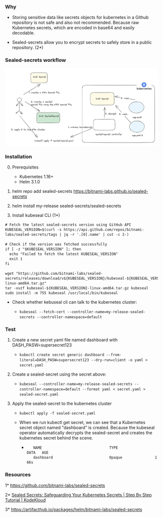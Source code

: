 ### Why

- Storing sensitive data like secrets objects for kubernetes in a Github repository is not safe and also not recommended. Because raw Kubernetes secrets, which are encoded in base64 and easily decodable.

- Sealed-secrets allow you to encrypt secrets to safely store in a public repository. (2*) 

### Sealed-secrets workflow

![ealed-secrets workflow](sealed-secret-workflow.png)

### Installation

0. Prerequisites

   - Kubernetes 1.16+
   - Helm 3.1.0


1. helm repo add sealed-secrets https://bitnami-labs.github.io/sealed-secrets

2. helm install my-release sealed-secrets/sealed-secrets

3. Install kubeseal CLI (1*)

  ```
  # Fetch the latest sealed-secrets version using GitHub API
KUBESEAL_VERSION=$(curl -s https://api.github.com/repos/bitnami-labs/sealed-secrets/tags | jq -r '.[0].name' | cut -c 2-)

# Check if the version was fetched successfully
if [ -z "$KUBESEAL_VERSION" ]; then
    echo "Failed to fetch the latest KUBESEAL_VERSION"
    exit 1
fi

wget "https://github.com/bitnami-labs/sealed-secrets/releases/download/v${KUBESEAL_VERSION}/kubeseal-${KUBESEAL_VERSION}-linux-amd64.tar.gz"
tar -xvzf kubeseal-${KUBESEAL_VERSION}-linux-amd64.tar.gz kubeseal
sudo install -m 755 kubeseal /usr/local/bin/kubeseal
  ```
- Check whether kebuseal cli can talk to the kubernetes cluster:

   - ```kubeseal --fetch-cert --controller-name=my-release-sealed-secrets --controller-namespace=default```

### Test

1. Create a new secret yaml file named dashboard with DASH_PASW=supersecret123
   - ```kubectl create secret generic dashboard --from-literal=DASH_PASW=supersecret123 --dry-run=client -o yaml > secret.yaml```

2. Create a sealed-secret using the secret above:

   - ```kubeseal --controller-name=my-release-sealed-secrets --controller-namespace=default --format yaml < secret.yaml > sealed-secret.yaml```

3. Apply the sealed-secret to the kubernetes cluster

   - ```kubectl apply -f sealed-secret.yaml```

   - When we run kubectl get secret, we can see that a Kubernetes secret object named "dashboard" is created. Because the kubeseal operator automatically decrypts the sealed-secret and creates the kubernetes secret behind the scene.
      - ```kubectl get secret
           NAME                               TYPE                 DATA   AGE
           dashboard                          Opaque               1      66s
        ```

### Resources

1* https://github.com/bitnami-labs/sealed-secrets

2* [Sealed Secrets: Safeguarding Your Kubernetes Secrets | Step By Step Tutorial | KodeKloud](https://www.youtube.com/watch?v=wWMJCY2E0d4)

3* https://artifacthub.io/packages/helm/bitnami-labs/sealed-secrets
